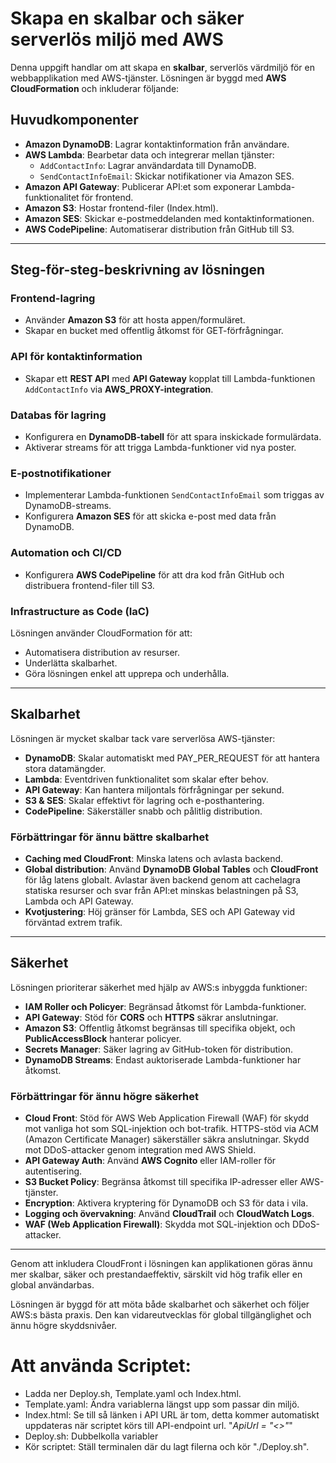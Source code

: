 # Skapa en skalbar och säker serverlös miljö med AWS

Denna uppgift handlar om att skapa en **skalbar**, serverlös värdmiljö för en webbapplikation med AWS-tjänster.
Lösningen är byggd med **AWS CloudFormation** och inkluderar följande:

## **Huvudkomponenter**
- **Amazon DynamoDB**: Lagrar kontaktinformation från användare.
- **AWS Lambda**: Bearbetar data och integrerar mellan tjänster:
  - `AddContactInfo`: Lagrar användardata till DynamoDB.
  - `SendContactInfoEmail`: Skickar notifikationer via Amazon SES.
- **Amazon API Gateway**: Publicerar API:et som exponerar Lambda-funktionalitet för frontend.
- **Amazon S3**: Hostar frontend-filer (Index.html).
- **Amazon SES**: Skickar e-postmeddelanden med kontaktinformationen.
- **AWS CodePipeline**: Automatiserar distribution från GitHub till S3.

---

## **Steg-för-steg-beskrivning av lösningen**
### **Frontend-lagring**
- Använder **Amazon S3** för att hosta appen/formuläret.
- Skapar en bucket med offentlig åtkomst för GET-förfrågningar.

### **API för kontaktinformation**
- Skapar ett **REST API** med **API Gateway** kopplat till Lambda-funktionen `AddContactInfo` via **AWS_PROXY-integration**.

### **Databas för lagring**
- Konfigurera en **DynamoDB-tabell** för att spara inskickade formulärdata.
- Aktiverar streams för att trigga Lambda-funktioner vid nya poster.

### **E-postnotifikationer**
- Implementerar Lambda-funktionen `SendContactInfoEmail` som triggas av DynamoDB-streams.
- Konfigurera **Amazon SES** för att skicka e-post med data från DynamoDB.

### **Automation och CI/CD**
- Konfigurera **AWS CodePipeline** för att dra kod från GitHub och distribuera frontend-filer till S3.

### **Infrastructure as Code (IaC)**
Lösningen använder CloudFormation för att:
- Automatisera distribution av resurser.
- Underlätta skalbarhet.
- Göra lösningen enkel att upprepa och underhålla.  

---

## **Skalbarhet**
Lösningen är mycket skalbar tack vare serverlösa AWS-tjänster:  
- **DynamoDB**: Skalar automatiskt med PAY_PER_REQUEST för att hantera stora datamängder.  
- **Lambda**: Eventdriven funktionalitet som skalar efter behov.  
- **API Gateway**: Kan hantera miljontals förfrågningar per sekund.  
- **S3 & SES**: Skalar effektivt för lagring och e-posthantering.  
- **CodePipeline**: Säkerställer snabb och pålitlig distribution.  

### **Förbättringar för ännu bättre skalbarhet**
- **Caching med CloudFront**: Minska latens och avlasta backend.  
- **Global distribution**: Använd **DynamoDB Global Tables** och **CloudFront** för låg latens globalt. Avlastar även backend genom att cachelagra statiska resurser och svar från API:et minskas belastningen på S3, Lambda och API Gateway.  
- **Kvotjustering**: Höj gränser för Lambda, SES och API Gateway vid förväntad extrem trafik.  

---

## **Säkerhet**
Lösningen prioriterar säkerhet med hjälp av AWS:s inbyggda funktioner:  
- **IAM Roller och Policyer**: Begränsad åtkomst för Lambda-funktioner.  
- **API Gateway**: Stöd för **CORS** och **HTTPS** säkrar anslutningar.  
- **Amazon S3**: Offentlig åtkomst begränsas till specifika objekt, och **PublicAccessBlock** hanterar policyer.  
- **Secrets Manager**: Säker lagring av GitHub-token för distribution.  
- **DynamoDB Streams**: Endast auktoriserade Lambda-funktioner har åtkomst.  

### **Förbättringar för ännu högre säkerhet**
- **Cloud Front**: Stöd för AWS Web Application Firewall (WAF) för skydd mot vanliga hot som SQL-injektion och bot-trafik.
  HTTPS-stöd via ACM (Amazon Certificate Manager) säkerställer säkra anslutningar. Skydd mot DDoS-attacker genom integration med AWS Shield.
- **API Gateway Auth**: Använd **AWS Cognito** eller IAM-roller för autentisering.  
- **S3 Bucket Policy**: Begränsa åtkomst till specifika IP-adresser eller AWS-tjänster.  
- **Encryption**: Aktivera kryptering för DynamoDB och S3 för data i vila.  
- **Logging och övervakning**: Använd **CloudTrail** och **CloudWatch Logs**.  
- **WAF (Web Application Firewall)**: Skydda mot SQL-injektion och DDoS-attacker.  

---

Genom att inkludera CloudFront i lösningen kan applikationen göras ännu mer skalbar, säker och prestandaeffektiv, särskilt vid hög trafik eller en global användarbas.


Lösningen är byggd för att möta både skalbarhet och säkerhet och följer AWS:s bästa praxis. Den kan vidareutvecklas för global tillgänglighet och ännu högre skyddsnivåer.

# Att använda Scriptet:
- Ladda ner Deploy.sh, Template.yaml och Index.html.
- Template.yaml: Ändra variablerna längst upp som passar din miljö.
- Index.html: Se till så länken i API URL är tom, detta kommer automatiskt uppdateras när scriptet körs till API-endpoint url. "_ApiUrl = \"<>\"_"
- Deploy.sh: Dubbelkolla variabler
- Kör scriptet: Ställ terminalen där du lagt filerna och kör "./Deploy.sh".
